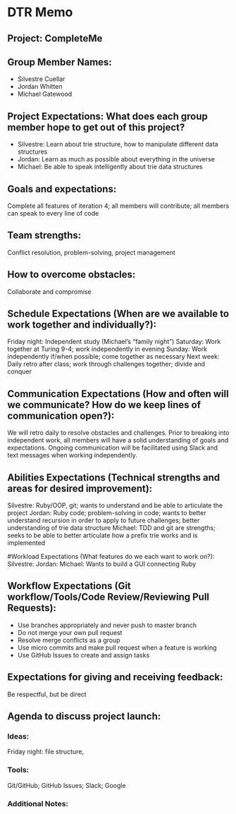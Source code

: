 # DTR Memo
## Project:  CompleteMe
## Group Member Names:  
* Silvestre Cuellar
* Jordan Whitten
* Michael Gatewood
## Project Expectations: What does each group member hope to get out of this project?
* Silvestre: Learn about trie structure, how to manipulate different data structures
* Jordan: Learn as much as possible about everything in the universe
* Michael: Be able to speak intelligently about trie data structures

## Goals and expectations:  
Complete all features of iteration 4; all members will contribute; all members can speak to every line of code

## Team strengths: 
Conflict resolution, problem-solving, project management

## How to overcome obstacles:  
Collaborate and compromise

## Schedule Expectations (When are we available to work together and individually?):  
Friday night: Independent study (Michael’s “family night”)
Saturday: Work together at Turing 9-4; work independently in evening
Sunday: Work independently if/when possible; come together as necessary
Next week: Daily retro after class; work through challenges together; divide and conquer

## Communication Expectations (How and often will we communicate? How do we keep lines of communication open?):
We will retro daily to resolve obstacles and challenges.  Prior to breaking into independent work, all members will have a solid understanding of goals and expectations.  Ongoing communication will be facilitated using Slack and text messages when working independently.

## Abilities Expectations (Technical strengths and areas for desired improvement):
Silvestre: Ruby/OOP, git; wants to understand and be able to articulate the project
Jordan: Ruby code; problem-solving in code; wants to better understand recursion in order to apply to future challenges; better understanding of trie data structure
Michael: TDD and git are strengths; seeks to be able to better articulate how a prefix trie works and is implemented

#Workload Expectations (What features do we each want to work on?):
Silvestre: 
Jordan: 
Michael: Wants to build a GUI connecting Ruby

## Workflow Expectations (Git workflow/Tools/Code Review/Reviewing Pull Requests):
* Use branches appropriately and never push to master branch
* Do not merge your own pull request
* Resolve merge conflicts as a group
* Use micro commits and make pull request when a feature is working
* Use GitHub Issues to create and assign tasks

## Expectations for giving and receiving feedback:  
Be respectful, but be direct

## Agenda to discuss project launch:

### Ideas:  
Friday night: file structure, 

### Tools:  
Git/GitHub; GitHub Issues; Slack; Google

### Additional Notes:
